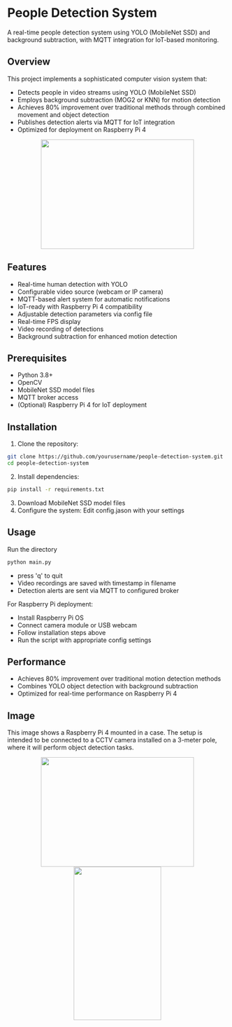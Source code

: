 # People Detection System

A real-time people detection system using YOLO (MobileNet SSD) and background subtraction, with MQTT integration for IoT-based monitoring.

## Overview

This project implements a sophisticated computer vision system that:
- Detects people in video streams using YOLO (MobileNet SSD)
- Employs background subtraction (MOG2 or KNN) for motion detection
- Achieves 80% improvement over traditional methods through combined movement and object detection
- Publishes detection alerts via MQTT for IoT integration
- Optimized for deployment on Raspberry Pi 4

<p align="center" width="100%">
    <img src="https://github.com/user-attachments/assets/4df7d124-a2da-40a0-ae3a-d0a97e238dba" width="350" height="250">
</p>

## Features

- Real-time human detection with YOLO
- Configurable video source (webcam or IP camera)
- MQTT-based alert system for automatic notifications
- IoT-ready with Raspberry Pi 4 compatibility
- Adjustable detection parameters via config file
- Real-time FPS display
- Video recording of detections
- Background subtraction for enhanced motion detection

## Prerequisites

- Python 3.8+
- OpenCV
- MobileNet SSD model files
- MQTT broker access
- (Optional) Raspberry Pi 4 for IoT deployment

## Installation

1. Clone the repository:
```bash
git clone https://github.com/yourusername/people-detection-system.git
cd people-detection-system
```

2. Install dependencies:
```bash
pip install -r requirements.txt
```
3. Download MobileNet SSD model files
4. Configure the system: Edit config.jason with your settings

## Usage
Run the directory 
```bash
python main.py
```
- press 'q' to quit
- Video recordings are saved with timestamp in filename
- Detection alerts are sent via MQTT to configured broker

For Raspberry Pi deployment:
- Install Raspberry Pi OS
- Connect camera module or USB webcam
- Follow installation steps above
- Run the script with appropriate config settings

## Performance
- Achieves 80% improvement over traditional motion detection methods
- Combines YOLO object detection with background subtraction
- Optimized for real-time performance on Raspberry Pi 4

## Image
This image shows a Raspberry Pi 4 mounted in a case. The setup is intended to be connected to a CCTV camera installed on a 3-meter pole, where it will perform object detection tasks.
<p align="center" width="100%">
    <img src="https://github.com/user-attachments/assets/c3eaf4b1-5cb7-4c17-bbbe-d4cc072f30eb" width="350" height="250">
    <img src="https://github.com/user-attachments/assets/4c28e0a7-33c6-44c0-8332-ec6d14e5aeea" width="200" height="350">
</p>

